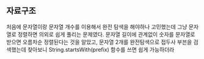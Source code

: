 ## 자료구조

처음에 문자열이랑 문자열 개수를 이용해서 완전 탐색을 해야하나 고민했는데 그냥 문자열로 정렬하면 의외로 쉽게 풀리는 문제였다.
문자열 길이에 관계없이 숫자를 문자열로 받으면 오름차순 정렬된다는 것을 알았고,
문자열 2개를 완전탐색으로 접두사 부븐을 검색했는데 찾아보니 String.startsWith(prefix) 함수를 쓰면 쉽게 가능하더라
